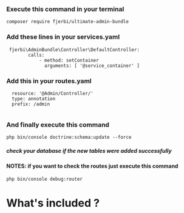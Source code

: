  ### Execute this command in your terminal
 `composer require fjerbi/ultimate-admin-bundle`

### Add these lines in your services.yaml
```
 fjerbi\AdminBundle\Controller\DefaultController:
        calls:
            - method: setContainer
              arguments: [ '@service_container' ]
```

### Add this in your routes.yaml
``` admin:
  resource: '@Admin/Controller/'
  type: annotation
  prefix: /admin 
  
  ```

### And finally execute this command
   ` php bin/console doctrine:schema:update --force `
   
 ##### check your database if the new tables were added successfully

#### NOTES: if you want to check the routes just execute this command
` php bin/console debug:router `
  
# What's included ?

